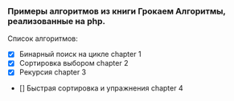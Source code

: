 ### Примеры алгоритмов из книги Грокаем Алгоритмы, реализованные на php.

Список алгоритмов:
- [x] Бинарный поиск на цикле chapter 1
- [x] Сортировка выбором chapter 2
- [x] Рекурсия chapter 3
- [] Быстрая сортировка и упражнения chapter 4